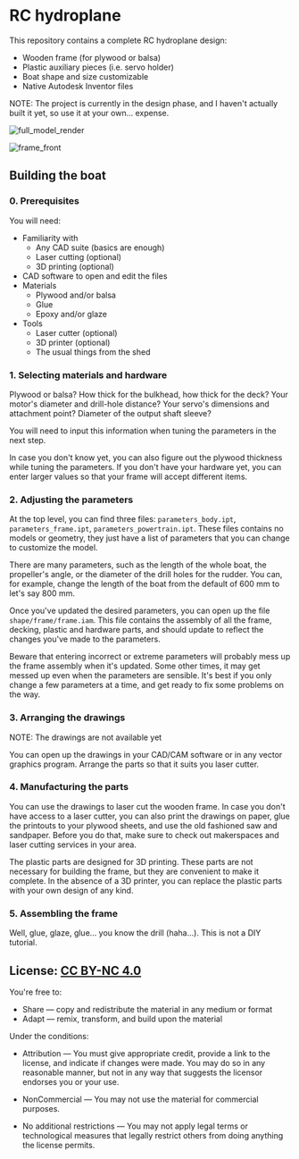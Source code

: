 # RC hydroplane

This repository contains a complete RC hydroplane design:
- Wooden frame (for plywood or balsa)
- Plastic auxiliary pieces (i.e. servo holder)
- Boat shape and size customizable
- Native Autodesk Inventor files

NOTE: The project is currently in the design phase, and I haven't actually built it yet, so use it at your own... expense.

![full_model_render](https://github.com/petiaccja/rc_hydroplane/blob/images/frame_front.jpg)

![frame_front](https://github.com/petiaccja/rc_hydroplane/blob/images/photo_render.jpg)


## Building the boat

### 0. Prerequisites

You will need:
- Familiarity with
  - Any CAD suite (basics are enough)
  - Laser cutting (optional)
  - 3D printing (optional)
- CAD software to open and edit the files
- Materials
  - Plywood and/or balsa
  - Glue
  - Epoxy and/or glaze
- Tools
  - Laser cutter (optional)
  - 3D printer (optional)
  - The usual things from the shed


### 1. Selecting materials and hardware

Plywood or balsa? How thick for the bulkhead, how thick for the deck? Your motor's diameter and drill-hole distance? Your servo's dimensions and attachment point? Diameter of the output shaft sleeve?

You will need to input this information when tuning the parameters in the next step.

In case you don't know yet, you can also figure out the plywood thickness while tuning the parameters. If you don't have your hardware yet, you can enter larger values so that your frame will accept different items.


### 2. Adjusting the parameters

At the top level, you can find three files: `parameters_body.ipt`, `parameters_frame.ipt`, `parameters_powertrain.ipt`. These files contains no models or geometry, they just have a list of parameters that you can change to customize the model.

There are many parameters, such as the length of the whole boat, the propeller's angle, or the diameter of the drill holes for the rudder. You can, for example, change the length of the boat from the default of 600 mm to let's say 800 mm.

Once you've updated the desired parameters, you can open up the file `shape/frame/frame.iam`. This file contains the assembly of all the frame, decking, plastic and hardware parts, and should update to reflect the changes you've made to the parameters.

Beware that entering incorrect or extreme parameters will probably mess up the frame assembly when it's updated. Some other times, it may get messed up even when the parameters are sensible. It's best if you only change a few parameters at a time, and get ready to fix some problems on the way.


### 3. Arranging the drawings

NOTE: The drawings are not available yet

You can open up the drawings in your CAD/CAM software or in any vector graphics program. Arrange the parts so that it suits you laser cutter.

### 4. Manufacturing the parts

You can use the drawings to laser cut the wooden frame. In case you don't have access to a laser cutter, you can also print the drawings on paper, glue the printouts to your plywood sheets, and use the old fashioned saw and sandpaper. Before you do that, make sure to check out makerspaces and laser cutting services in your area.

The plastic parts are designed for 3D printing. These parts are not necessary for building the frame, but they are convenient to make it complete. In the absence of a 3D printer, you can replace the plastic parts with your own design of any kind.

### 5. Assembling the frame

Well, glue, glaze, glue... you know the drill (haha...). This is not a DIY tutorial.


## License: [CC BY-NC 4.0](https://creativecommons.org/licenses/by-nc/4.0/)

You're free to:
- Share — copy and redistribute the material in any medium or format
- Adapt — remix, transform, and build upon the material 

Under the conditions:
- Attribution — You must give appropriate credit, provide a link to the license, and indicate if changes were made. You may do so in any reasonable manner, but not in any way that suggests the licensor endorses you or your use.

- NonCommercial — You may not use the material for commercial purposes.

- No additional restrictions — You may not apply legal terms or technological measures that legally restrict others from doing anything the license permits.


